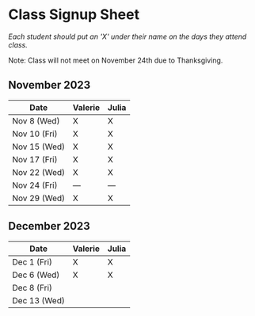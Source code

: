 # Class Signup Sheet

*Each student should put an 'X' under their name on the days they attend class.*

Note: Class will not meet on November 24th due to Thanksgiving.

## November 2023

| Date        | Valerie      | Julia      |
|-------------|-------------|-------------|
| Nov 8 (Wed)  |      X       |       X      |
| Nov 10 (Fri) |        X     |       X      |
| Nov 15 (Wed) |        X     |        X     |
| Nov 17 (Fri) |        X    |        X     |
| Nov 22 (Wed) |     X     |     X       |
| Nov 24 (Fri) |     —       |     —       |
| Nov 29 (Wed) |    X         |       X      |

## December 2023

| Date        | Valerie      | Julia      |
|-------------|-------------|-------------|
| Dec 1 (Fri)  |       X      |       X     |
| Dec 6 (Wed)  |        X     |        X     |
| Dec 8 (Fri)  |             |             |
| Dec 13 (Wed) |             |             |


